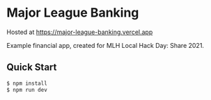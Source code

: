 # Major League Banking

Hosted at https://major-league-banking.vercel.app

Example financial app, created for MLH Local Hack Day: Share 2021.

## Quick Start

```bash
$ npm install
$ npm run dev
```
